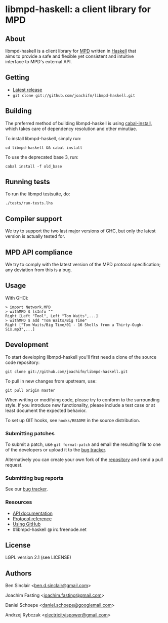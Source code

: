 # libmpd-haskell: a client library for MPD

## About

libmpd-haskell is a client library for [MPD] written in [Haskell] that <br />
aims to provide a safe and flexible yet consistent and intuitive <br />
interface to MPD's external API.

[MPD]: http://www.musicpd.org
[Haskell]: http://www.haskell.org

## Getting
* [Latest release]
* `git clone git://github.com/joachifm/libmpd-haskell.git`

[Latest release]: http://hackage.haskell.org/package/libmpd

## Building
The preferred method of building libmpd-haskell is using [cabal-install], which
takes care of dependency resolution and other minutiae.

To install libmpd-haskell, simply run:

`cd libmpd-haskell && cabal install`

To use the deprecated base 3, run:

`cabal install -f old_base`

[cabal-install]: http://hackage.haskell.org/package/cabal-install

## Running tests
To run the libmpd testsuite, do:

`./tests/run-tests.lhs`

## Compiler support
We try to support the two last major versions of GHC, but only the latest
version is actually tested for.

## MPD API compliance
We try to comply with the latest version of the MPD protocol specification;
any deviation from this is a bug.

## Usage

With GHCi:

    > import Network.MPD
    > withMPD $ lsInfo ""
    Right [Left "Tool", Left "Tom Waits",...]
    > withMPD $ add "Tom Waits/Big Time"
    Right ["Tom Waits/Big Time/01 - 16 Shells from a Thirty-Ough-Six.mp3",...]

## Development

To start developing libmpd-haskell you'll first need a clone of the
source code repository:

`git clone git://github.com/joachifm/libmpd-haskell.git`

To pull in new changes from upstream, use:

`git pull origin master`

When writing or modifying code, please try to conform to the
surrounding style. If you introduce new functionality, please include
a test case or at least document the expected behavior.

To set up GIT hooks, see `hooks/README` in the source distribution.

### Submitting patches
To submit a patch, use `git format-patch` and email the resulting
file to one of the developers or upload it to the [bug tracker].

Alternatively you can create your own fork of the [repository]
and send a pull request.

### Submitting bug reports
See our [bug tracker].

### Resources
* [API documentation]
* [Protocol reference]
* [Using GitHub]
* \#libmpd-haskell @ irc.freenode.net

[bug tracker]: http://trac.haskell.org/libmpd/
[GitHub]: http://www.github.com
[repository]: http://www.github.com/joachifm/libmpd-haskell
[API documentation]: http://hackage.haskell.org/packages/archive/libmpd/0.4.2/doc/html/Network-MPD.html
[Protocol reference]: http://www.musicpd.org/doc/protocol/
[Using GitHub]: http://help.github.com

## License
LGPL version 2.1 (see LICENSE)

## Authors
Ben Sinclair \<ben.d.sinclair@gmail.com\>

Joachim Fasting \<joachim.fasting@gmail.com\>

Daniel Schoepe \<daniel.schoepe@googlemail.com\>

Andrzej Rybczak \<electricityispower@gmail.com\>
